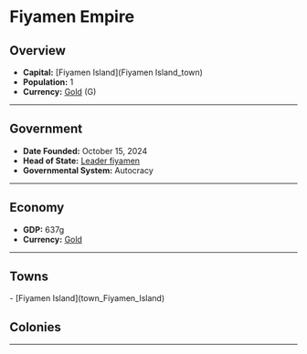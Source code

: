<!--UNDEDITED FILE, remove this entire line if this file has been edited!-->
# <!--NAME-->Fiyamen Empire<!--NAME-->

## Overview

- **Capital:** <!--CAPITAL_LINK-->[Fiyamen Island](Fiyamen Island_town)<!--CAPITAL_LINK-->
- **Population:** <!--POPULATION-->1<!--POPULATION-->
- **Currency:** <!--CURRENCY_LINK-->[Gold](Gold_currency)<!--CURRENCY_LINK--> (<!--CURRENCY_ABV-->G<!--CURRENCY_ABV-->)

---

## Government

- **Date Founded:** <!--FOUNDED-->October 15, 2024<!--FOUNDED-->
- **Head of State:** <!--LEADER_TITLE_LINK-->[Leader fiyamen](fiyamen_user)<!--LEADER_TITLE_LINK-->
- **Governmental System:** <!--GOVERNMENT-->Autocracy<!--GOVERNMENT-->

---

## Economy

- **GDP:** <!--GDP-->637g<!--GDP-->
- **Currency:** <!--CURRENCY_LINK-->[Gold](Gold_currency)<!--CURRENCY_LINK-->

---

## Towns

<!--TOWNS-->- [Fiyamen Island](town_Fiyamen_Island)<!--TOWNS-->

## Colonies

<!--COLONIES--><!--COLONIES-->

---